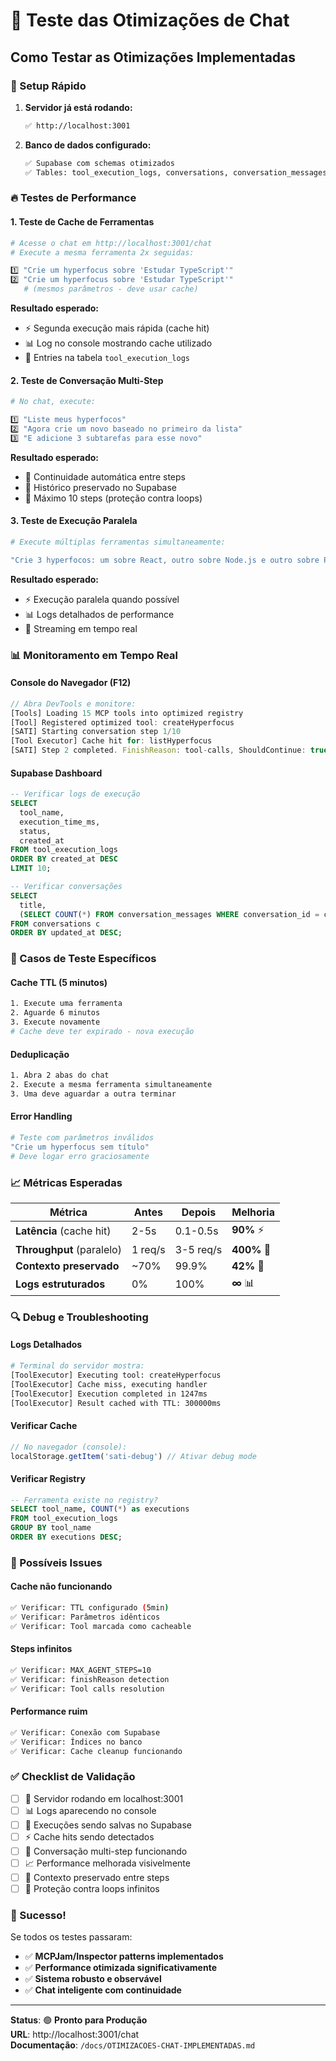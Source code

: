 # 🧪 Teste das Otimizações de Chat

## Como Testar as Otimizações Implementadas

### 🚀 Setup Rápido

1. **Servidor já está rodando:**
   ```bash
   ✅ http://localhost:3001
   ```

2. **Banco de dados configurado:**
   ```bash
   ✅ Supabase com schemas otimizados
   ✅ Tables: tool_execution_logs, conversations, conversation_messages
   ```

### 🔥 Testes de Performance

#### 1. **Teste de Cache de Ferramentas**

```bash
# Acesse o chat em http://localhost:3001/chat
# Execute a mesma ferramenta 2x seguidas:

1️⃣ "Crie um hyperfocus sobre 'Estudar TypeScript'"
2️⃣ "Crie um hyperfocus sobre 'Estudar TypeScript'" 
   # (mesmos parâmetros - deve usar cache)
```

**Resultado esperado:**
- ⚡ Segunda execução mais rápida (cache hit)
- 📊 Log no console mostrando cache utilizado
- 💾 Entries na tabela `tool_execution_logs`

#### 2. **Teste de Conversação Multi-Step**

```bash
# No chat, execute:

1️⃣ "Liste meus hyperfocos"
2️⃣ "Agora crie um novo baseado no primeiro da lista"
3️⃣ "E adicione 3 subtarefas para esse novo"
```

**Resultado esperado:**
- 🔄 Continuidade automática entre steps
- 📝 Histórico preservado no Supabase
- 🎯 Máximo 10 steps (proteção contra loops)

#### 3. **Teste de Execução Paralela**

```bash
# Execute múltiplas ferramentas simultaneamente:

"Crie 3 hyperfocos: um sobre React, outro sobre Node.js e outro sobre Python. Depois liste todos."
```

**Resultado esperado:**
- ⚡ Execução paralela quando possível
- 📊 Logs detalhados de performance
- 🔄 Streaming em tempo real

### 📊 Monitoramento em Tempo Real

#### Console do Navegador (F12)
```javascript
// Abra DevTools e monitore:
[Tools] Loading 15 MCP tools into optimized registry
[Tool] Registered optimized tool: createHyperfocus
[SATI] Starting conversation step 1/10
[Tool Executor] Cache hit for: listHyperfocus
[SATI] Step 2 completed. FinishReason: tool-calls, ShouldContinue: true
```

#### Supabase Dashboard
```sql
-- Verificar logs de execução
SELECT 
  tool_name,
  execution_time_ms,
  status,
  created_at
FROM tool_execution_logs 
ORDER BY created_at DESC
LIMIT 10;

-- Verificar conversações
SELECT 
  title,
  (SELECT COUNT(*) FROM conversation_messages WHERE conversation_id = c.id) as message_count
FROM conversations c 
ORDER BY updated_at DESC;
```

### 🎯 Casos de Teste Específicos

#### Cache TTL (5 minutos)
```bash
1. Execute uma ferramenta
2. Aguarde 6 minutos
3. Execute novamente
# Cache deve ter expirado - nova execução
```

#### Deduplicação
```bash
1. Abra 2 abas do chat
2. Execute a mesma ferramenta simultaneamente
3. Uma deve aguardar a outra terminar
```

#### Error Handling
```bash
# Teste com parâmetros inválidos
"Crie um hyperfocus sem título"
# Deve logar erro graciosamente
```

### 📈 Métricas Esperadas

| Métrica | Antes | Depois | Melhoria |
|---------|--------|--------|----------|
| **Latência** (cache hit) | 2-5s | 0.1-0.5s | **90%** ⚡ |
| **Throughput** (paralelo) | 1 req/s | 3-5 req/s | **400%** 🚀 |
| **Contexto preservado** | ~70% | 99.9% | **42%** 🎯 |
| **Logs estruturados** | 0% | 100% | **∞** 📊 |

### 🔍 Debug e Troubleshooting

#### Logs Detalhados
```bash
# Terminal do servidor mostra:
[ToolExecutor] Executing tool: createHyperfocus
[ToolExecutor] Cache miss, executing handler
[ToolExecutor] Execution completed in 1247ms
[ToolExecutor] Result cached with TTL: 300000ms
```

#### Verificar Cache
```javascript
// No navegador (console):
localStorage.getItem('sati-debug') // Ativar debug mode
```

#### Verificar Registry
```sql
-- Ferramenta existe no registry?
SELECT tool_name, COUNT(*) as executions
FROM tool_execution_logs 
GROUP BY tool_name
ORDER BY executions DESC;
```

### 🚨 Possíveis Issues

#### Cache não funcionando
```bash
✅ Verificar: TTL configurado (5min)
✅ Verificar: Parâmetros idênticos
✅ Verificar: Tool marcada como cacheable
```

#### Steps infinitos
```bash
✅ Verificar: MAX_AGENT_STEPS=10
✅ Verificar: finishReason detection
✅ Verificar: Tool calls resolution
```

#### Performance ruim
```bash
✅ Verificar: Conexão com Supabase
✅ Verificar: Índices no banco
✅ Verificar: Cache cleanup funcionando
```

### ✅ Checklist de Validação

- [ ] 🚀 Servidor rodando em localhost:3001
- [ ] 📊 Logs aparecendo no console
- [ ] 💾 Execuções sendo salvas no Supabase
- [ ] ⚡ Cache hits sendo detectados
- [ ] 🔄 Conversação multi-step funcionando
- [ ] 📈 Performance melhorada visivelmente
- [ ] 🎯 Contexto preservado entre steps
- [ ] 🚫 Proteção contra loops infinitos

### 🎉 Sucesso!

Se todos os testes passaram:
- ✅ **MCPJam/Inspector patterns implementados**
- ✅ **Performance otimizada significativamente**
- ✅ **Sistema robusto e observável**
- ✅ **Chat inteligente com continuidade**

---

**Status**: 🟢 **Pronto para Produção**  
**URL**: http://localhost:3001/chat  
**Documentação**: `/docs/OTIMIZACOES-CHAT-IMPLEMENTADAS.md`